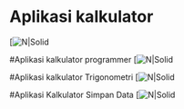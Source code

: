 # Aplikasi kalkulator
[![N|Solid]()

#Aplikasi kalkulator programmer
[![N|Solid]()

#Aplikasi kalkulator Trigonometri
[![N|Solid]()

#Aplikasi Kalkulator Simpan Data
[![N|Solid]()
